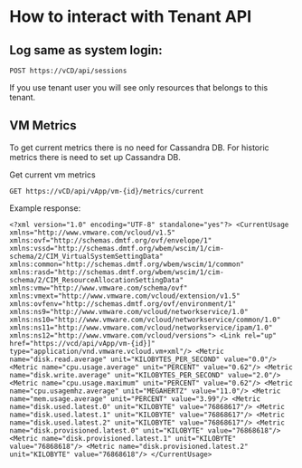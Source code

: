 # How to interact with Tenant API

## Log same as system login:
`POST https://vCD/api/sessions`

If you use tenant user you will see only resources that belongs to this tenant.

## VM Metrics

To get current metrics there is no need for Cassandra DB.
For historic metrics there is need to set up Cassandra DB. 

Get current vm metrics

`GET https://vCD/api/vApp/vm-{id}/metrics/current`

Example response:

`<?xml version="1.0" encoding="UTF-8" standalone="yes"?>
<CurrentUsage xmlns="http://www.vmware.com/vcloud/v1.5" xmlns:ovf="http://schemas.dmtf.org/ovf/envelope/1" xmlns:vssd="http://schemas.dmtf.org/wbem/wscim/1/cim-schema/2/CIM_VirtualSystemSettingData" xmlns:common="http://schemas.dmtf.org/wbem/wscim/1/common" xmlns:rasd="http://schemas.dmtf.org/wbem/wscim/1/cim-schema/2/CIM_ResourceAllocationSettingData" xmlns:vmw="http://www.vmware.com/schema/ovf" xmlns:vmext="http://www.vmware.com/vcloud/extension/v1.5" xmlns:ovfenv="http://schemas.dmtf.org/ovf/environment/1" xmlns:ns9="http://www.vmware.com/vcloud/networkservice/1.0" xmlns:ns10="http://www.vmware.com/vcloud/networkservice/common/1.0" xmlns:ns11="http://www.vmware.com/vcloud/networkservice/ipam/1.0" xmlns:ns12="http://www.vmware.com/vcloud/versions">
    <Link rel="up" href="https://vcd/api/vApp/vm-{id}]" type="application/vnd.vmware.vcloud.vm+xml"/>
    <Metric name="disk.read.average" unit="KILOBYTES_PER_SECOND" value="0.0"/>
    <Metric name="cpu.usage.average" unit="PERCENT" value="0.62"/>
    <Metric name="disk.write.average" unit="KILOBYTES_PER_SECOND" value="2.0"/>
    <Metric name="cpu.usage.maximum" unit="PERCENT" value="0.62"/>
    <Metric name="cpu.usagemhz.average" unit="MEGAHERTZ" value="11.0"/>
    <Metric name="mem.usage.average" unit="PERCENT" value="3.99"/>
    <Metric name="disk.used.latest.0" unit="KILOBYTE" value="76868617"/>
    <Metric name="disk.used.latest.1" unit="KILOBYTE" value="76868617"/>
    <Metric name="disk.used.latest.2" unit="KILOBYTE" value="76868617"/>
    <Metric name="disk.provisioned.latest.0" unit="KILOBYTE" value="76868618"/>
    <Metric name="disk.provisioned.latest.1" unit="KILOBYTE" value="76868618"/>
    <Metric name="disk.provisioned.latest.2" unit="KILOBYTE" value="76868618"/>
</CurrentUsage>`
